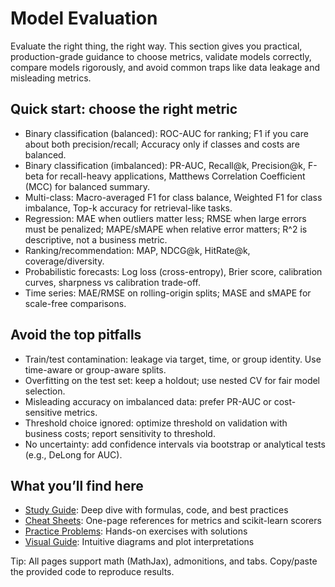 # Model Evaluation

Evaluate the right thing, the right way. This section gives you practical, production-grade guidance to choose metrics, validate models correctly, compare models rigorously, and avoid common traps like data leakage and misleading metrics.

## Quick start: choose the right metric

- Binary classification (balanced): ROC-AUC for ranking; F1 if you care about both precision/recall; Accuracy only if classes and costs are balanced.
- Binary classification (imbalanced): PR-AUC, Recall@k, Precision@k, F-beta for recall-heavy applications, Matthews Correlation Coefficient (MCC) for balanced summary.
- Multi-class: Macro-averaged F1 for class balance, Weighted F1 for class imbalance, Top-k accuracy for retrieval-like tasks.
- Regression: MAE when outliers matter less; RMSE when large errors must be penalized; MAPE/sMAPE when relative error matters; R^2 is descriptive, not a business metric.
- Ranking/recommendation: MAP, NDCG@k, HitRate@k, coverage/diversity.
- Probabilistic forecasts: Log loss (cross-entropy), Brier score, calibration curves, sharpness vs calibration trade-off.
- Time series: MAE/RMSE on rolling-origin splits; MASE and sMAPE for scale-free comparisons.

## Avoid the top pitfalls

- Train/test contamination: leakage via target, time, or group identity. Use time-aware or group-aware splits.
- Overfitting on the test set: keep a holdout; use nested CV for fair model selection.
- Misleading accuracy on imbalanced data: prefer PR-AUC or cost-sensitive metrics.
- Threshold choice ignored: optimize threshold on validation with business costs; report sensitivity to threshold.
- No uncertainty: add confidence intervals via bootstrap or analytical tests (e.g., DeLong for AUC).

## What you’ll find here

- [Study Guide](01-model-evaluation-study-guide.md): Deep dive with formulas, code, and best practices
- [Cheat Sheets](02-model-evaluation-cheat-sheets.md): One-page references for metrics and scikit-learn scorers
- [Practice Problems](03-model-evaluation-practice-problems.md): Hands-on exercises with solutions
- [Visual Guide](04-model-evaluation-visual-guide.md): Intuitive diagrams and plot interpretations

Tip: All pages support math (MathJax), admonitions, and tabs. Copy/paste the provided code to reproduce results.

